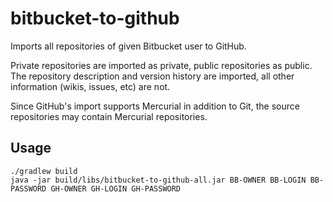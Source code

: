 # bitbucket-to-github

Imports all repositories of given Bitbucket user to GitHub.

Private repositories are imported as private, public repositories as public. The repository description
and version history are imported, all other information (wikis, issues, etc) are not.

Since GitHub's import supports Mercurial in addition to Git, the source repositories may contain Mercurial repositories.

## Usage

```
./gradlew build
java -jar build/libs/bitbucket-to-github-all.jar BB-OWNER BB-LOGIN BB-PASSWORD GH-OWNER GH-LOGIN GH-PASSWORD
```
